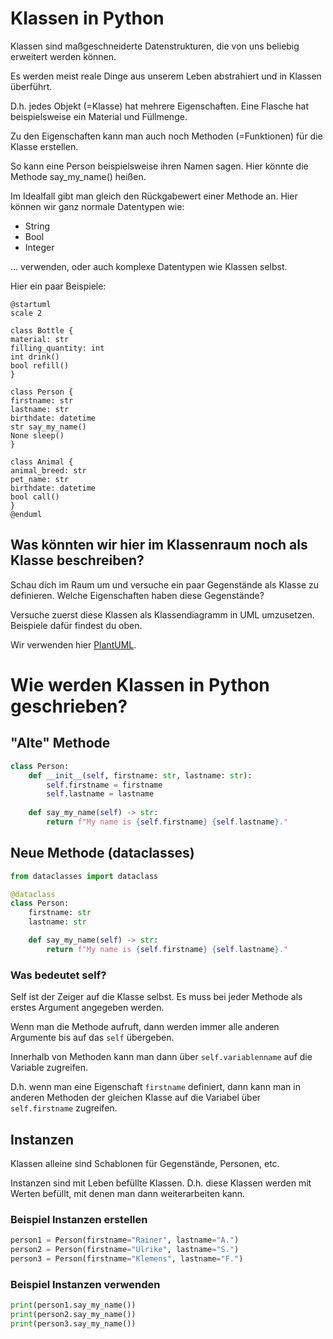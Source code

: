 # Klassen in Python
Klassen sind maßgeschneiderte Datenstrukturen, die von uns beliebig erweitert werden können.

Es werden meist reale Dinge aus unserem Leben abstrahiert und in Klassen überführt.

D.h. jedes Objekt (=Klasse) hat mehrere Eigenschaften. Eine Flasche hat beispielsweise ein Material und Füllmenge.

Zu den Eigenschaften kann man auch noch Methoden (=Funktionen) für die Klasse erstellen.

So kann eine Person beispielsweise ihren Namen sagen. Hier könnte die Methode say_my_name() heißen.

Im Idealfall gibt man gleich den Rückgabewert einer Methode an. Hier können wir ganz normale Datentypen wie:
  * String
  * Bool
  * Integer 

... verwenden, oder auch komplexe Datentypen wie Klassen selbst.

Hier ein paar Beispiele:

```plantuml
@startuml
scale 2

class Bottle {
material: str
filling_quantity: int
int drink()
bool refill()
}

class Person {
firstname: str
lastname: str
birthdate: datetime
str say_my_name()
None sleep()
}

class Animal {
animal_breed: str
pet_name: str
birthdate: datetime
bool call()
}
@enduml
```

## Was könnten wir hier im Klassenraum noch als Klasse beschreiben?
Schau dich im Raum um und versuche ein paar Gegenstände als Klasse zu definieren. Welche Eigenschaften haben diese Gegenstände?

Versuche zuerst diese Klassen als Klassendiagramm in UML umzusetzen. Beispiele dafür findest du oben.

Wir verwenden hier [PlantUML](https://plantuml.com/de/class-diagram).

# Wie werden Klassen in Python geschrieben?
## "Alte" Methode
```python
class Person:
    def __init__(self, firstname: str, lastname: str):
        self.firstname = firstname
        self.lastname = lastname
        
    def say_my_name(self) -> str:
        return f"My name is {self.firstname} {self.lastname}."

```

## Neue Methode (dataclasses)
```python
from dataclasses import dataclass

@dataclass
class Person:
    firstname: str
    lastname: str

    def say_my_name(self) -> str:
        return f"My name is {self.firstname} {self.lastname}."
```

### Was bedeutet self?
Self ist der Zeiger auf die Klasse selbst. Es muss bei jeder Methode als erstes Argument angegeben werden.

Wenn man die Methode aufruft, dann werden immer alle anderen Argumente bis auf das `self` übergeben.

Innerhalb von Methoden kann man dann über `self.variablenname` auf die Variable zugreifen.

D.h. wenn man eine Eigenschaft `firstname` definiert, dann kann man in anderen Methoden der gleichen Klasse auf die Variabel über `self.firstname` zugreifen. 

## Instanzen
Klassen alleine sind Schablonen für Gegenstände, Personen, etc.

Instanzen sind mit Leben befüllte Klassen. D.h. diese Klassen werden mit Werten befüllt, mit denen man dann weiterarbeiten kann.

### Beispiel Instanzen erstellen
```python
person1 = Person(firstname="Rainer", lastname="A.")
person2 = Person(firstname="Ulrike", lastname="S.")
person3 = Person(firstname="Klemens", lastname="F.")
```

### Beispiel Instanzen verwenden
```python
print(person1.say_my_name())
print(person2.say_my_name())
print(person3.say_my_name())
```
